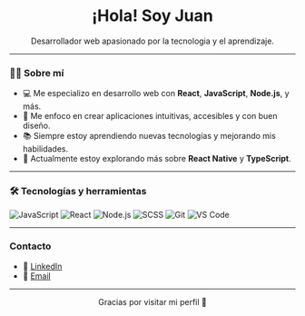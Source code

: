 <h1 align="center">¡Hola! Soy Juan</h1>

<p align="center">
  Desarrollador web apasionado por la tecnologia y el aprendizaje.
</p>

---

### 👨‍💻 Sobre mí

- 💻 Me especializo en desarrollo web con **React**, **JavaScript**, **Node.js**, y más.
- 🎯 Me enfoco en crear aplicaciones intuitivas, accesibles y con buen diseño.
- 📚 Siempre estoy aprendiendo nuevas tecnologías y mejorando mis habilidades.
- 🌱 Actualmente estoy explorando más sobre **React Native** y **TypeScript**.

---

### 🛠️ Tecnologías y herramientas

![JavaScript](https://img.shields.io/badge/-JavaScript-black?style=flat-square&logo=javascript)
![React](https://img.shields.io/badge/-React-black?style=flat-square&logo=react)
![Node.js](https://img.shields.io/badge/-Node.js-black?style=flat-square&logo=node.js)
![SCSS](https://img.shields.io/badge/-SCSS-black?style=flat-square&logo=sass)
![Git](https://img.shields.io/badge/-Git-black?style=flat-square&logo=git)
![VS Code](https://img.shields.io/badge/-VS%20Code-black?style=flat-square&logo=visual-studio-code)


---

### Contacto

- 💼 [LinkedIn]([(https://www.linkedin.com/in/juan-camilo-cartagena-machado-39b126214/))
- 📧 [Email](mailto:juancamilocartagena7@gmail.com)

---

<p align="center">Gracias por visitar mi perfil 🙌</p>

